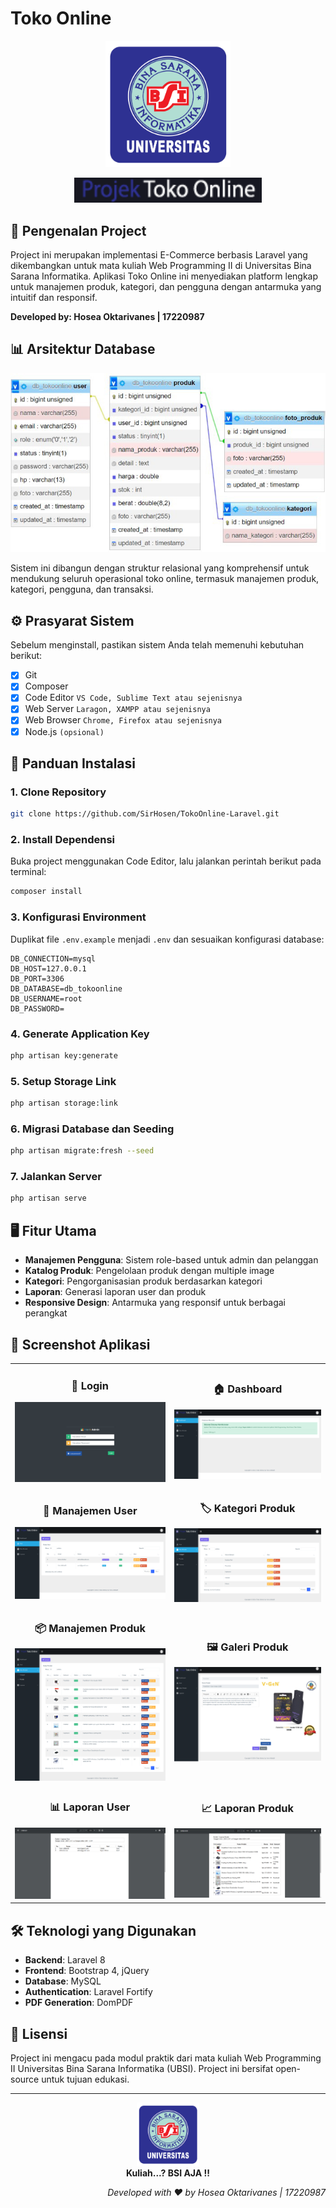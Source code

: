 # Toko Online

<p align="center"><img src="public/backend/image/logo_ubsi.png" width="200" alt="Logo UBSI"></p>
<p align="center"><img src="public/backend/image/logo_text2.png" width="300" alt="Text Logo Project"></p>

## 🚀 Pengenalan Project

Project ini merupakan implementasi E-Commerce berbasis Laravel yang dikembangkan untuk mata kuliah Web Programming II di Universitas Bina Sarana Informatika. Aplikasi Toko Online ini menyediakan platform lengkap untuk manajemen produk, kategori, dan pengguna dengan antarmuka yang intuitif dan responsif.

**Developed by: Hosea Oktarivanes | 17220987**

## 📊 Arsitektur Database
<p align="center"><img src="public/backend/image/screenshot/ss_relasi.jpg" width="700" alt="Database Relationship"></p>

Sistem ini dibangun dengan struktur relasional yang komprehensif untuk mendukung seluruh operasional toko online, termasuk manajemen produk, kategori, pengguna, dan transaksi.

## ⚙️ Prasyarat Sistem
Sebelum menginstall, pastikan sistem Anda telah memenuhi kebutuhan berikut:

- [x] Git
- [x] Composer
- [x] Code Editor `VS Code, Sublime Text atau sejenisnya`
- [x] Web Server `Laragon, XAMPP atau sejenisnya`
- [x] Web Browser `Chrome, Firefox atau sejenisnya`
- [x] Node.js `(opsional)`

## 🔧 Panduan Instalasi

### 1. Clone Repository
```bash
git clone https://github.com/SirHosen/TokoOnline-Laravel.git
```

### 2. Install Dependensi
Buka project menggunakan Code Editor, lalu jalankan perintah berikut pada terminal:
```bash
composer install
```

### 3. Konfigurasi Environment
Duplikat file `.env.example` menjadi `.env` dan sesuaikan konfigurasi database:
```
DB_CONNECTION=mysql
DB_HOST=127.0.0.1
DB_PORT=3306
DB_DATABASE=db_tokoonline
DB_USERNAME=root
DB_PASSWORD=
```

### 4. Generate Application Key
```bash
php artisan key:generate
```

### 5. Setup Storage Link
```bash
php artisan storage:link
```

### 6. Migrasi Database dan Seeding
```bash
php artisan migrate:fresh --seed
```

### 7. Jalankan Server
```bash
php artisan serve
```

## 🖥️ Fitur Utama

- **Manajemen Pengguna**: Sistem role-based untuk admin dan pelanggan
- **Katalog Produk**: Pengelolaan produk dengan multiple image
- **Kategori**: Pengorganisasian produk berdasarkan kategori
- **Laporan**: Generasi laporan user dan produk
- **Responsive Design**: Antarmuka yang responsif untuk berbagai perangkat

## 📸 Screenshot Aplikasi

<table width="100%">
<tr>
<td><h3 align="center">🔐 Login</h3><img src="public/backend/image/screenshot/ss_login.png"></td>
<td><h3 align="center">🏠 Dashboard</h3><img src="public/backend/image/screenshot/ss_home.png"></td>
</tr>
<tr>
<td><h3 align="center">👤 Manajemen User</h3><img src="public/backend/image/screenshot/ss_user.png"></td>
<td><h3 align="center">🏷️ Kategori Produk</h3><img src="public/backend/image/screenshot/ss_kategori.png"></td>
</tr>
<tr>
<td><h3 align="center">📦 Manajemen Produk</h3><img src="public/backend/image/screenshot/ss_produk.png"></td>
<td><h3 align="center">🖼️ Galeri Produk</h3><img src="public/backend/image/screenshot/ss_tambah_gambar_produk.png"></td>
</tr>
<tr>
<td><h3 align="center">📊 Laporan User</h3><img src="public/backend/image/screenshot/ss_laporan_user.png"></td>
<td><h3 align="center">📈 Laporan Produk</h3><img src="public/backend/image/screenshot/ss_laporan_produk.png"></td>
</tr>
</table>

## 🛠️ Teknologi yang Digunakan

- **Backend**: Laravel 8
- **Frontend**: Bootstrap 4, jQuery
- **Database**: MySQL
- **Authentication**: Laravel Fortify
- **PDF Generation**: DomPDF

## 📜 Lisensi

Project ini mengacu pada modul praktik dari mata kuliah Web Programming II Universitas Bina Sarana Informatika (UBSI). Project ini bersifat open-source untuk tujuan edukasi.

---

<p align="center">
  <img src="public/backend/image/logo_ubsi.png" width="100" alt="Logo UBSI">
  <br>
  <strong>Kuliah...? BSI AJA !!</strong>
</p>

<p align="right">
  <i>Developed with ❤️ by Hosea Oktarivanes | 17220987</i>
</p>
